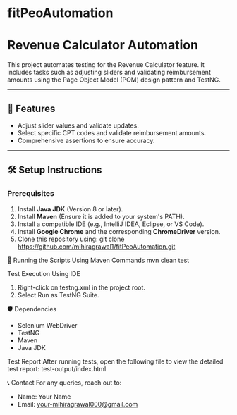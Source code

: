 # fitPeoAutomation


# Revenue Calculator Automation

This project automates testing for the Revenue Calculator feature. It includes tasks such as adjusting sliders and validating reimbursement amounts using the Page Object Model (POM) design pattern and TestNG.

---

## 🚀 Features
- Adjust slider values and validate updates.
- Select specific CPT codes and validate reimbursement amounts.
- Comprehensive assertions to ensure accuracy.

---

## 🛠️ Setup Instructions

### Prerequisites
1. Install **Java JDK** (Version 8 or later).
2. Install **Maven** (Ensure it is added to your system's PATH).
3. Install a compatible IDE (e.g., IntelliJ IDEA, Eclipse, or VS Code).
4. Install **Google Chrome** and the corresponding **ChromeDriver** version.
5. Clone this repository using:
   git clone https://github.com/mihiragrawal1/fitPeoAutomation.git

📜 Running the Scripts
Using Maven Commands
mvn clean test

Test Execution Using IDE
1. Right-click on testng.xml in the project root.
2. Select Run as TestNG Suite.


🛡️ Dependencies
* Selenium WebDriver
* TestNG
* Maven
* Java JDK


Test Report
After running tests, open the following file to view the detailed test report:
test-output/index.html


📞 Contact
For any queries, reach out to:
* Name: Your Name
* Email: your-mihiragrawal000@gmail.com
